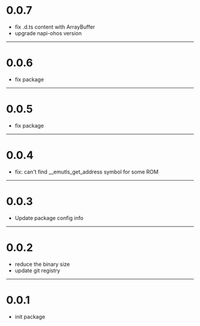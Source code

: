 # 0.0.7
- fix .d.ts content with ArrayBuffer
- upgrade napi-ohos version

---
# 0.0.6
- fix package 

---
# 0.0.5
- fix package

--- 
# 0.0.4
- fix: can't find __emutls_get_address symbol for some ROM

---
# 0.0.3
- Update package config info

--- 
# 0.0.2
- reduce the binary size
- update git registry

--- 
# 0.0.1
- init package